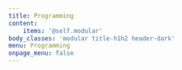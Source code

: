 ```yaml
---
title: Programming
content:
    items: '@self.modular'
body_classes: 'modular title-h1h2 header-dark'
menu: Programming
onpage_menu: false
---
```


